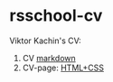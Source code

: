 # rsschool-cv
Viktor Kachin's CV:
1. CV [markdown](https://victorkachin.github.io/rsschool-cv/cv)
2. CV-page: [HTML+CSS](https://victorkachin.github.io/rsschool-cv/)
